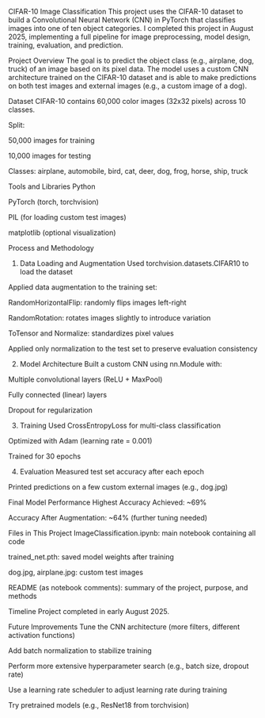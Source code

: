 CIFAR-10 Image Classification
This project uses the CIFAR-10 dataset to build a Convolutional Neural Network (CNN) in PyTorch that classifies images into one of ten object categories. I completed this project in August 2025, implementing a full pipeline for image preprocessing, model design, training, evaluation, and prediction.

Project Overview
The goal is to predict the object class (e.g., airplane, dog, truck) of an image based on its pixel data. The model uses a custom CNN architecture trained on the CIFAR-10 dataset and is able to make predictions on both test images and external images (e.g., a custom image of a dog).

Dataset
CIFAR-10 contains 60,000 color images (32x32 pixels) across 10 classes.

Split:

50,000 images for training

10,000 images for testing

Classes: airplane, automobile, bird, cat, deer, dog, frog, horse, ship, truck

Tools and Libraries
Python

PyTorch (torch, torchvision)

PIL (for loading custom test images)

matplotlib (optional visualization)

Process and Methodology
1. Data Loading and Augmentation
Used torchvision.datasets.CIFAR10 to load the dataset

Applied data augmentation to the training set:

RandomHorizontalFlip: randomly flips images left-right

RandomRotation: rotates images slightly to introduce variation

ToTensor and Normalize: standardizes pixel values

Applied only normalization to the test set to preserve evaluation consistency

2. Model Architecture
Built a custom CNN using nn.Module with:

Multiple convolutional layers (ReLU + MaxPool)

Fully connected (linear) layers

Dropout for regularization

3. Training
Used CrossEntropyLoss for multi-class classification

Optimized with Adam (learning rate = 0.001)

Trained for 30 epochs

4. Evaluation
Measured test set accuracy after each epoch

Printed predictions on a few custom external images (e.g., dog.jpg)

Final Model Performance
Highest Accuracy Achieved: ~69%

Accuracy After Augmentation: ~64% (further tuning needed)

Files in This Project
ImageClassification.ipynb: main notebook containing all code

trained_net.pth: saved model weights after training

dog.jpg, airplane.jpg: custom test images

README (as notebook comments): summary of the project, purpose, and methods

Timeline
Project completed in early August 2025.

Future Improvements
Tune the CNN architecture (more filters, different activation functions)

Add batch normalization to stabilize training

Perform more extensive hyperparameter search (e.g., batch size, dropout rate)

Use a learning rate scheduler to adjust learning rate during training

Try pretrained models (e.g., ResNet18 from torchvision)

